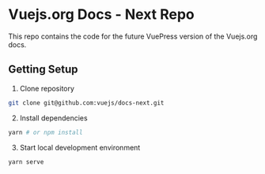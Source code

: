 # Vuejs.org Docs - Next Repo

This repo contains the code for the future VuePress version of the Vuejs.org docs.

## Getting Setup

1. Clone repository

```bash
git clone git@github.com:vuejs/docs-next.git
```

2. Install dependencies

```bash
yarn # or npm install
```

3. Start local development environment

```bash
yarn serve
```
